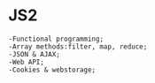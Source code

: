 # JS2


    -Functional programming;
    -Array methods:filter, map, reduce;
    -JSON & AJAX;
    -Web API;
    -Cookies & webstorage;

